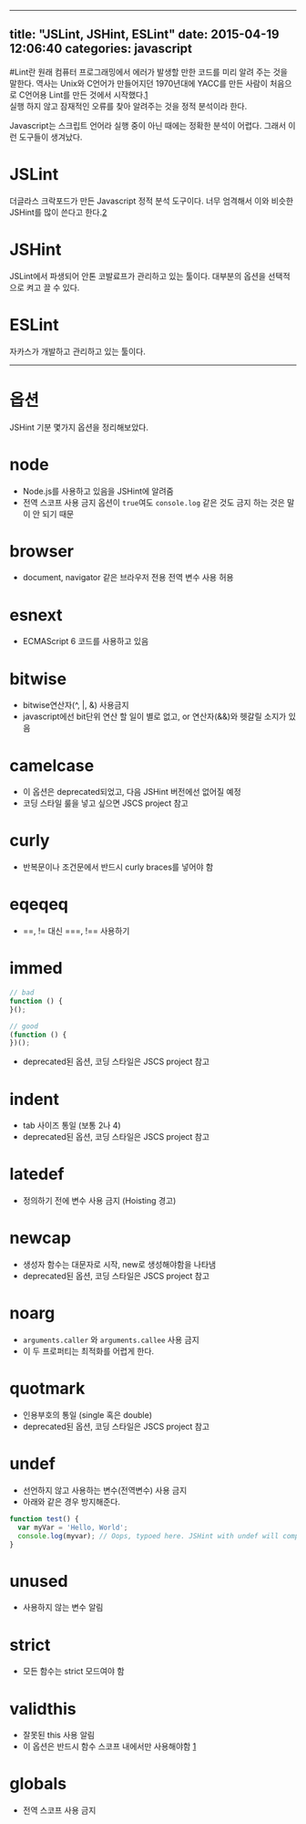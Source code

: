 
---
title:  "JSLint, JSHint, ESLint"
date:   2015-04-19 12:06:40
categories: javascript
---

#Lint란
원래 컴퓨터 프로그래밍에서 에러가 발생할 만한 코드를 미리 알려 주는 것을 말한다. 역사는 Unix와 C언어가 만들어지던 1970년대에 YACC를 만든 사람이 처음으로 C언어용 Lint를 만든 것에서 시작했다.[1]  
실행 하지 않고 잠재적인 오류를 찾아 알려주는 것을 정적 분석이라 한다.  
  
Javascript는 스크립트 언어라 실행 중이 아닌 때에는 정확한 분석이 어렵다. 그래서 이런 도구들이 생겨났다.  
  
# JSLint
더글라스 크락포드가 만든 Javascript 정적 분석 도구이다. 너무 엄격해서 이와 비슷한 JSHint를 많이 쓴다고 한다.[2]

# JSHint
JSLint에서 파생되어 안톤 코발료프가 관리하고 있는 툴이다. 대부분의 옵션을 선택적으로 켜고 끌 수 있다. 

# ESLint
자카스가 개발하고 관리하고 있는 툴이다. 

---

# 옵션
JSHint 기분 몇가지 옵션을 정리해보았다.


# node

 * Node.js를 사용하고 있음을 JSHint에 알려줌
 * 전역 스코프 사용 금지 옵션이 `true`여도 `console.log` 같은 것도 금지 하는 것은 말이 안 되기 때문

# browser

 * document, navigator 같은 브라우저 전용 전역 변수 사용 허용

# esnext

 * ECMAScript 6 코드를 사용하고 있음

# bitwise

 * bitwise연산자(^, |, &) 사용금지 
 * javascript에선 bit단위 연산 할 일이 별로 없고, or 연산자(&&)와 헷갈릴 소지가 있음

# camelcase

 * 이 옵션은 deprecated되었고, 다음 JSHint 버전에선 없어질 예정
 * 코딩 스타일 룰을 넣고 싶으면 JSCS project 참고

# curly

 * 반복문이나 조건문에서 반드시 curly braces를 넣어야 함

# eqeqeq

 * ==, != 대신 ===, !== 사용하기

# immed

```javascript
// bad
function () {
}();

// good
(function () {
})();
```
 * deprecated된 옵션, 코딩 스타일은 JSCS project 참고

# indent

 * tab 사이즈 통일 (보통 2나 4)
 * deprecated된 옵션, 코딩 스타일은 JSCS project 참고

# latedef

 * 정의하기 전에 변수 사용 금지 (Hoisting 경고)

# newcap

 * 생성자 함수는 대문자로 시작, new로 생성해야함을 나타냄
 * deprecated된 옵션, 코딩 스타일은 JSCS project 참고

# noarg

 * `arguments.caller` 와 `arguments.callee` 사용 금지
 * 이 두 프로퍼티는 최적화를 어렵게 한다.

# quotmark

 * 인용부호의 통일 (single 혹은 double)
 * deprecated된 옵션, 코딩 스타일은 JSCS project 참고

# undef
 
 * 선언하지 않고 사용하는 변수(전역변수) 사용 금지
 * 아래와 같은 경우 방지해준다.
```javascript
function test() {
  var myVar = 'Hello, World';
  console.log(myvar); // Oops, typoed here. JSHint with undef will complain
}
```

# unused

 * 사용하지 않는 변수 알림

# strict

 * 모든 함수는 strict 모드여야 함

# validthis

 * 잘못된 this 사용 알림
 * 이 옵션은 반드시 함수 스코프 내에서만 사용해야함 [1](https://jslinterrors.com/option-validthis-cant-be-used-in-a-global-scope)

# globals

 * 전역 스코프 사용 금지

[1]: http://en.wikipedia.org/wiki/Lint_(software)
[2]: http://blog.outsider.ne.kr/1007